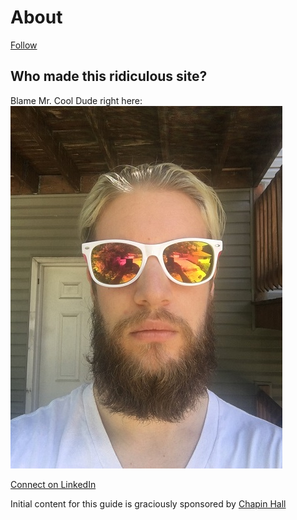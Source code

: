 # About

[Follow](https://twitter.com/OSGISOMG)

## Who made this ridiculous site?

Blame Mr. Cool Dude right here:
![](./images/cooldude.JPG)

[Connect on LinkedIn](https://www.linkedin.com/in/easherma)

Initial content for this guide is graciously sponsored by [Chapin Hall](http://www.chapinhall.org/)
